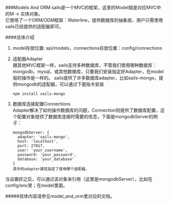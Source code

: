 ###Models And ORM
sails是一个MVC的框架，这里的Model就是对应MVC中的M -> 实体对象。  
它使用了一个ORM/ODM框架：Waterline，提供数据库的抽象层，用户只需使用sails已经提供的适配器即可。

####总体介绍
1.  model存放位置: api/models，connections存放位置：config/connections  
2.  适配器Adapter  
跟其他MVC框架一样，sails支持多种数据库，不管我们使用哪种数据库：mongodb，mysql，或其他数据库，只要我们安装指定好Adapter，在model层的操作是一样的。
sails提供了许多数据库adapter，比如sails-mongo，提供mongodb的适配器，可以通过下面指令安装

        npm install sails-mongo

3.  数据库连接配置Connections  
Adapter解决了如何操作数据库的问题，Connection则提供了数据库配置，这个配置对象提供了数据库连接时需要的信息，下面是mongodbServer的例子：  

        mongodbServer: {
          adapter: 'sails-mongo',
          host: 'localhost',
          port: 27017,
          user: 'your_username',
          password: 'your_password',
          database: 'your_database'
        }
        其中的adapter属性指定了使用哪个适配器，
当设置好之后，可以通过该对象来引用（这里是mongodbServer），比如在config/env里；在model里面。

#####具体内容请参见model_and_orm里对应的文档。